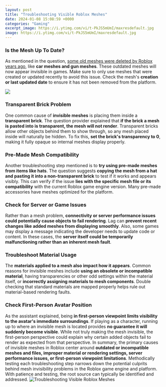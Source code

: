 ```yaml
---
layout: post
title: "Troubleshooting Visible Roblox Meshes"
date: 2024-01-08 15:08:59 +0000
categories: "Gaming"
excerpt_image: https://i.ytimg.com/vi/t-PkJS5mUmI/maxresdefault.jpg
image: https://i.ytimg.com/vi/t-PkJS5mUmI/maxresdefault.jpg
---
```


### Is the Mesh Up To Date?
As mentioned in the question, [some old meshes were deleted by Roblox years ago](https://store.fi.io.vn/collection/dog-father), like **car meshes and gun meshes**. These outdated meshes will now appear invisible in games. Make sure to only use meshes that were created or updated recently to avoid this issue. Check the mesh's **creation or last updated date** to ensure it has not been removed from the platform.

![](https://i.ytimg.com/vi/zYSPI8XT3BU/maxresdefault.jpg)
### Transparent Brick Problem 
One common cause of **invisible meshes** is placing them inside a **transparent brick**. The question provider explained that **if the brick a mesh is pasted into is transparent, the mesh will not render**. Transparent bricks allow other objects behind them to show through, so any mesh placed inside will naturally be hidden. To fix this, **set the brick's transparency to 0**, making it fully opaque so internal meshes display properly. 
### Pre-Made Mesh Compatibility
Another troubleshooting step mentioned is to **try using pre-made meshes from items like hats**. The question suggests **copying the mesh from a hat and pasting it into a non-transparent brick** to test if it works and appears visibly. This can verify if the issue **lies with the specific mesh file or its compatibility** with the current Roblox game engine version. Many pre-made accessories have meshes optimized for the platform.
### Check for Server or Game Issues
Rather than a mesh problem, **connectivity or server performance issues could potentially cause objects to fail rendering**. Lag can **prevent recent changes like added meshes from displaying smoothly**. Also, some games may display a message indicating the developer needs to update code or content. In these cases, the **server itself could be temporarily malfunctioning rather than an inherent mesh fault**.
### Troubleshoot Material Usage 
The **materials applied to a mesh also impact how it appears**. Common reasons for invisible meshes include **using an obsolete or incompatible material**, having transparencies or other odd settings within the material itself, or **incorrectly assigning materials to mesh components**. Double checking that standard materials are mapped properly helps rule out material-based rendering faults. 
### Check First-Person Avatar Position
As the assistant explained, being **in first-person viewpoint limits visibility to the avatar's immediate surroundings**. If playing as a character, running up to where an invisible mesh is located provides **no guarantee it will suddenly become visible**. While not truly making the mesh invisible, the first-person perspective could explain why certain added objects fail to render as expected from that perspective. 
In summary, the primary causes of invisible meshes in Roblox center around **outdated or incompatible meshes and files, improper material or rendering settings, server performance issues, or first-person viewpoint limitations**. Methodically testing each troubleshooting step narrows down the potential culprits behind mesh invisibility problems in the Roblox game engine and platform. With patience and testing, the root source can typically be identified and addressed.
![Troubleshooting Visible Roblox Meshes](https://i.ytimg.com/vi/t-PkJS5mUmI/maxresdefault.jpg)
